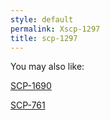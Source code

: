 ```yaml
---
style: default
permalink: Xscp-1297
title: scp-1297
---
```

You may also like:

[SCP-1690](http://scp-wiki.net/scp-1690)

[SCP-761](http://scp-wiki.net/scp-761)
